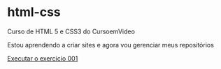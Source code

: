 # html-css
 Curso de HTML 5 e CSS3 do CursoemVideo

Estou aprendendo a criar sites e agora vou gerenciar meus repositórios

<a href="https://felipesouzab.github.io/html-css/exercicios/ex001/index.html"> Executar o exercicio 001 </a>